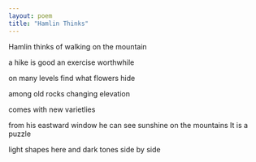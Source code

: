 ```yaml
---
layout: poem
title: "Hamlin Thinks"
---
```


Hamlin thinks
of walking on the mountain

a hike is good
an exercise worthwhile

on many levels
find what flowers hide

among old rocks
changing elevation

comes with new varietlies

from his eastward window he can see
sunshine on the mountains It is a puzzle

light shapes here and dark tones
side by side
